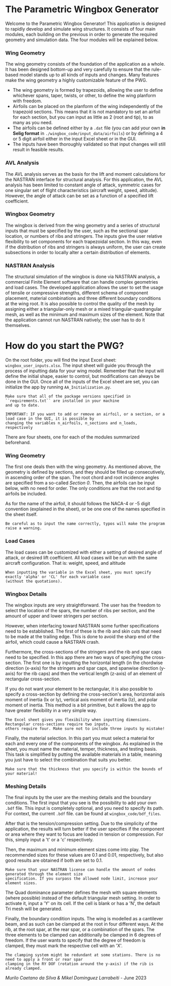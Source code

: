 

The Parametric Wingbox Generator
==================================

Welcome to the Parametric Wingbox Generator! This application is designed to rapidly develop and simulate wing structures.
It consists of four main modules, each building on the previous in order to generate the required geometry
and simulation data. The four modules will be explained below.


### Wing Geometry


The wing geometry consists of the foundation of the application as a whole. It has been designed bottom-up
and very carefully to ensure that the rule-based model stands up to all kinds of inputs and changes. Many
features make the wing geometry a highly customizable feature of the PWG.

* The wing geometry is formed by trapezoids, allowing the user to define whichever spans, taper, twists, or other, to define the wing planform with freedom.
* Airfoils can be placed on the planform of the wing independently of the trapezoid sections. This means that it is not mandatory to set an airfoil for each section, but you can input as little as 2 (root and tip), to as many as you need.
* The airfoils can be defined either by a ``.dat`` file (you can add your own **in Selig format** in ``./wingbox_code/input_data/airfoils``) or by defining a 4 or 5 digit airfoil either in the input Excel sheet or in the GUI.
* The inputs have been thoroughly validated so that input changes will still result in feasible results.

### AVL Analysis

The AVL analysis serves as the basis for the lift and moment calculations for the NASTRAN interface for
structural analysis. For this application, the AVL analysis has been limited to constant angle of attack,
symmetric cases for one singular set of flight characteristics (aircraft weight, speed, altitude). However,
the angle of attack can be set as a function of a specified lift coefficient.

### Wingbox Geometry


The wingbox is derived from the wing geometry and a series of structural inputs that must be specified by
the user, such as the sectional spar location, or numbers of ribs and stringers. The inputs give the user relative
flexibility to set components for each trapezoidal section. In this way, even if the distribution of ribs and
stringers is always uniform, the user can create subsections in order to locally alter a certain distribution
of elements.

### NASTRAN Analysis

The structural simulation of the wingbox is done via NASTRAN analysis, a commercial Finite Element software that can
handle complex geometries and load cases. The developed application allows the user to set the usage of tensile or
compressive strengths, different schema of component placement, material combinations and three different boundary
conditions at the wing root. It is also possible to control the quality of the mesh by assigning either a
triangular-only mesh or a mixed triangular-quadrangular mesh, as well as the minimum and maximum sizes of the element.
Note that the application cannot run NASTRAN natively; the user has to do it themselves.

How do you start the PWG?
==============================

On the root folder, you will find the input Excel sheet: ``wingbox_user_inputs.xlsx``. The input sheet will guide
you through the process of inputting data for your wing model. Remember that the input will define the initial
shape, easier to control, but modifications can always be done in the GUI. Once all of the inputs of the Excel
sheet are set, you can initialize the app by running ``AA_Initialization.py``.


    Make sure that all of the package versions specified in ``requirements.txt`` are installed in your machine
    and up to date.

    IMPORTANT: IF you want to add or remove an airfoil, or a section, or a load case in the GUI, it is possible by 
    changing the variables n_airfoils, n_sections and n_loads, respectively


There are four sheets, one for each of the modules summarized beforehand.

### Wing Geometry


The first one deals then with the wing geometry. As mentioned above, the geometry is defined by sections,
and they should be filled up consecutively, in ascending order of the span. The root chord and root incidence
angles are specified from a so-called *Section 0*. Then, the airfoils can be input below, with no need for order.
The only conditions are that the root and tip airfoils be included.

As for the name of the airfoil, it should follows the NACA-4 or -5 digit convention (explained in the sheet), or
be one one of the names specified in the sheet itself.


    Be careful as to input the name correctly, typos will make the program raise a warning.


### Load Cases

The load cases can be customized with either a setting of desired angle of attack, or desired lift coefficient. All
load cases will be run with the same aircraft configuration. That is: weight, speed, and altitude


    When inputting the variable in the Excel sheet, you must specify exactly 'alpha' or 'CL' for each variable case
    (without the quotations).


### Wingbox Details

The wingbox inputs are very straightforward. The user has the freedom to select the location of the spars, the number
of ribs per section, and the amount of upper and lower stringers per section.

However, when interfacing toward NASTRAN some further specifications need to be established. The first of these
is the rib and skin cuts that need to be made at the trailing edge. This is done to avoid the sharp end of the
airfoil, which could cause a NASTRAN crash.

Furthermore, the cross-sections of the stringers and the rib and spar caps need to be specified. In this app
there are two ways of specifying the cross-section. The first one is by inputting the horizontal length (in the chordwise
direction (x-axis) for the stringers and spar caps, and spanwise direction (y-axis) for the rib caps) and then the
vertical length (z-axis) of an element of rectangular cross-section.

If you do not want your element to be rectangular, it is also possible to specify a cross-section by defining
the cross-section's area, horizontal axis moment of inertia (Ix or Iy), vertical axis moment of inertia (Iz), and
polar moment of inertia. This method is a bit primitive, but it allows the app to have greater flexibility in a very
simple way.


    The Excel sheet gives you flexibility when inputting dimensions. Rectangular cross-sections require two inputs,
    others require four. Make sure not to include three inputs by mistake!


Finally, the material selection. In this part you must select a material for each and every one of the components
of the wingbox. As explained in the sheet, you must name the material, temper, thickness, and testing basis. This
task is simplified by putting the available materials in a table, meaning you just have to select the combination
that suits you better.


    Make sure that the thickness that you specify is within the bounds of your material!


### Meshing Details

The final inputs by the user are the meshing details and the boundary conditions. The first input that you see is the
possibility to add your own ``.bdf`` file. This input is completely optional, and you need to specify its path. For
context, the current ``.bdf`` file. can be found at ``wingbox_code/bdf_files``.

After that is the tension/compression setting. Due to the simplicity of the application, the results will turn better
if the user specifies if the component or area where they want to focus are loaded in tension or compression. For this,
simply input a 't' or a 'c' respectively.

Then, the maximum and minimum element sizes come into play. The recommended sizes for these values are 0.1 and 0.01,
respectively, but also good results are obtained if both are set to 0.1.


    Make sure that your NASTRAN license can handle the amount of nodes generated through the element size
    specification. If you surpass the allowed node limit, increase your element sizes.


The Quad dominance parameter defines the mesh with square elements (where possible) instead of the default
triangular mesh setting. In order to activate it, input a 'Y' on its cell. If the cell is blank or has a 'N',
the default Tri mesh will be generated.

Finally, the boundary condition inputs. The wing is modelled as a cantilever beam, and as such can be clamped
at the root in four different ways. At the rib, at the root spar, at the rear spar, or a combination of the spars.
The three elements to be clamped can additionally be clamped in 6 degrees of freedom. If the user wants to specify
that the degree of freedom is clamped, they must mark the respective cell with an 'X'.


    The clamping system might be redundant at some stations. There is no need to apply a front or rear spar
    clamping in the RY DOF (rotation around the y-axis) if the rib is already clamped.


_Murilo Caetano da Silva & Mikel Dominguez Larrabeiti_ - June 2023